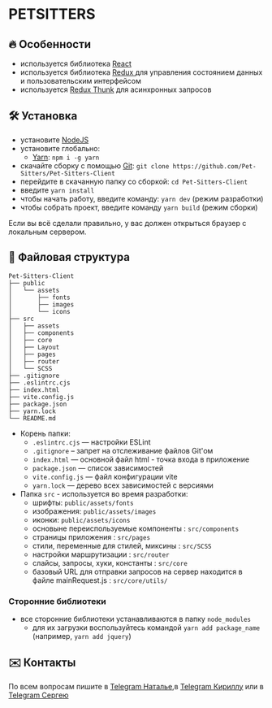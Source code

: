 # PETSITTERS

## :fire: Особенности

- используется библиотека [React](https://ru.react.js.org/)
- используется библиотека [Redux ](https://redux.js.org) для управления состоянием данных и пользовательским интерфейсом
- используется [Redux Thunk](https://github.com/reduxjs/redux-thunk) для асинхронных запросов

## :hammer_and_wrench: Установка

- установите [NodeJS](https://nodejs.org/en/)
- установите глобально:
  - [Yarn](https://yarnpkg.com/getting-started): `npm i -g yarn`
- скачайте сборку с помощью [Git](https://git-scm.com/downloads): `git clone https://github.com/Pet-Sitters/Pet-Sitters-Client`
- перейдите в скачанную папку со сборкой: `cd Pet-Sitters-Client`
- введите `yarn install`
- чтобы начать работу, введите команду: `yarn dev` (режим разработки)
- чтобы собрать проект, введите команду `yarn build` (режим сборки)

Если вы всё сделали правильно, у вас должен открыться браузер с локальным сервером.

## :open_file_folder: Файловая структура

```
Pet-Sitters-Client
├── public
│   └── assets
│       ├── fonts
│       ├── images
│       └── icons
├── src
│   ├── assets
│   ├── components
│   ├── core
│   ├── Layout
│   ├── pages
│   ├── router
│   └── SCSS
├── .gitignore
├── .eslintrc.cjs
├── index.html
├── vite.config.js
├── package.json
├── yarn.lock
└── README.md
```

- Корень папки:
  - `.eslintrc.cjs` — настройки ESLint
  - `.gitignore` – запрет на отслеживание файлов Git'ом
  - `index.html` — основной файл html - точка входа в приложение
  - `package.json` — список зависимостей
  - `vite.config.js` — файл конфигурации vite
  - `yarn.lock` — дерево всех зависимостей с версиями
- Папка `src` - используется во время разработки:
  - шрифты: `public/assets/fonts`
  - изображения: `public/assets/images`
  - иконки: `public/assets/icons`
  - основыне переиспользуемые компоненты : `src/components`
  - страницы приложения : `src/pages`
  - стили, переменные для стилей, миксины : `src/SCSS`
  - настройки маршрутизации : `src/router`
  - слайсы, запросы, хуки, константы : `src/core`
  - базовый URL для отправки запросов на сервер находится в файле mainRequest.js : `src/core/utils/`

### Сторонние библиотеки

- все сторонние библиотеки устанавливаются в папку `node_modules`
  - для их загрузки воспользуйтеcь командой `yarn add package_name` (например, `yarn add jquery`)

## :envelope: Контакты

По всем вопросам пишите в [Telegram Наталье](https://t.me/Natalli_gf),в [Telegram Кириллу](https://t.me/kirill_dorokh) или в [Telegram Сергею](https://t.me/Sergey310583)
